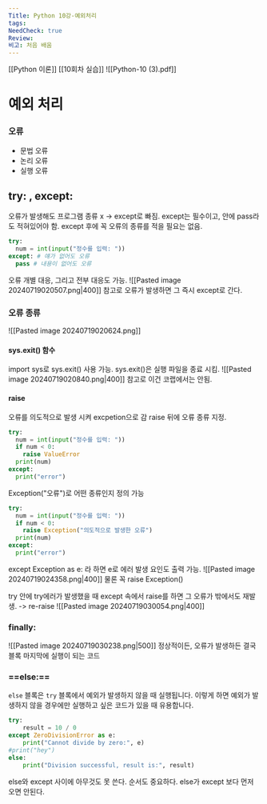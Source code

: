 ```yaml
---
Title: Python 10강-예외처리
tags: 
NeedCheck: true
Review: 
비고: 처음 배움
---
```

[[Python 이론]]
[[10회차 실습]]
![[Python-10 (3).pdf]]

# 예외 처리
### 오류
- 문법 오류
- 논리 오류
- 실행 오류

## try: , except:
오류가 발생해도 프로그램 종류 x -> except로 빠짐.
except는 필수이고, 안에 pass라도 적혀있어야 함.
except 후에 꼭 오류의 종류를 적을 필요는 없음.
```python
try:
  num = int(input("정수를 입력: "))
except: # 얘가 없어도 오류
  pass # 내용이 없어도 오류
```

오류 개별 대응, 그리고 전부 대응도 가능. 
![[Pasted image 20240719020507.png|400]]
참고로 오류가 발생하면 그 즉시 except로 간다.

### 오류 종류
![[Pasted image 20240719020624.png]]

#### sys.exit() 함수
import sys로 sys.exit() 사용 가능.
sys.exit()은 실행 파일을 종료 시킴.
![[Pasted image 20240719020840.png|400]]
참고로 이건 코랩에서는 안됨.

#### raise
오류를 의도적으로 발생 시켜 excpetion으로 감
raise 뒤에 오류 종류 지정.
```python
try:
  num = int(input("정수를 입력: "))
  if num < 0:
    raise ValueError
  print(num)
except:
  print("error")
```

Exception("오류")로 어떤 종류인지 정의 가능
```python
try:
  num = int(input("정수를 입력: "))
  if num < 0:
    raise Exception("의도적으로 발생한 오류")
  print(num)
except:
  print("error")
```

except Exception as e: 라 하면  e로 에러 발생 요인도 출력 가능.
![[Pasted image 20240719024358.png|400]]
물론 꼭 raise Exception()

try 안에 try에러가 발생했을 때 
except 속에서 raise를 하면 그 오류가 밖에서도 재발생.
-> re-raise
![[Pasted image 20240719030054.png|400]]


### finally:
![[Pasted image 20240719030238.png|500]]
정상적이든, 오류가 발생하든 결국 블록 마지막에 실행이 되는 코드

### ==else:==
`else` 블록은 `try` 블록에서 예외가 발생하지 않을 때 실행됩니다. 이렇게 하면 예외가 발생하지 않을 경우에만 실행하고 싶은 코드가 있을 때 유용합니다.
```python
try:
    result = 10 / 0
except ZeroDivisionError as e:
    print("Cannot divide by zero:", e)
#print("hey")
else:
    print("Division successful, result is:", result)

```
else와 except 사이에 아무것도 못 쓴다. 순서도 중요하다. else가 except 보다 먼저 오면 안된다.